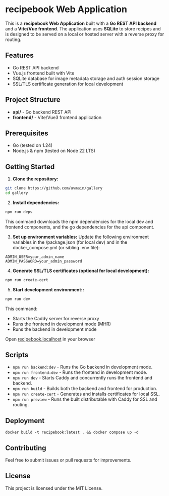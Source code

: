 # recipebook Web Application

This is a **recipebook Web Application** built with a **Go REST API backend** and a **Vite/Vue frontend**. The application uses **SQLite** to store recipes and is designed to be served on a local or hosted server with a reverse proxy for routing.

## Features

- Go REST API backend
- Vue.js frontend built with Vite
- SQLite database for image metadata storage and auth session storage
- SSL/TLS certificate generation for local development

## Project Structure

- **api/** - Go backend REST API
- **frontend/** - Vite/Vue3 frontend application

## Prerequisites

- Go (tested on 1.24)
- Node.js & npm (tested on Node 22 LTS)

## Getting Started

1. **Clone the repository:**

```bash
git clone https://github.com/uvmain/gallery
cd gallery
```

2. **Install dependencies:**
```bash
npm run deps
```
This command downloads the npm dependencies for the local dev and frontend components, and the go dependencies for the api component.

3. **Set up environment variables:**
Update the following environment variables in the /package.json (for local dev) and in the docker_compose.yml (or sibling .env file):
```plaintext
ADMIN_USER=your_admin_name
ADMIN_PASSWORD=your_admin_password
```

4. **Generate SSL/TLS certificates (optional for local development):**
```bash
npm run create-cert
```

5. **Start development environment::**
```bash
npm run dev
```
This command:
- Starts the Caddy server for reverse proxy
- Runs the frontend in development mode (MHR)
- Runs the backend in development mode

Open [recipebook.localhost](https://[recipebook.localhost) in your browser

## Scripts

- `npm run backend:dev` - Runs the Go backend in development mode.
- `npm run frontend:dev` - Runs the frontend in development mode.
- `npm run dev` - Starts Caddy and concurrently runs the frontend and backend.
- `npm run build` - Builds both the backend and frontend for production.
- `npm run create-cert` - Generates and installs certificates for local SSL.
- `npm run preview` - Runs the built distributable with Caddy for SSL and routing.

## Deployment

```
docker build -t recipebook:latest . && docker compose up -d
```

## Contributing

Feel free to submit issues or pull requests for improvements.

## License

This project is licensed under the MIT License.